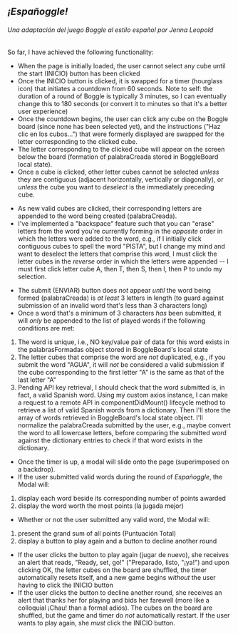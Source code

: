 ## *¡Españoggle!*

###### *Una adaptación del juego Boggle al estilo español por Jenna Leopold*

So far, I have achieved the following functionality:
* When the page is initially loaded, the user cannot select any cube until the start (INICIO) button has been clicked
* Once the INICIO button is clicked, it is swapped for a timer (hourglass icon) that initiates a countdown from 60 seconds. 
Note to self: the duration of a round of Boggle is typically 3 minutes, so I can eventually change this to 180 seconds (or convert it to minutes so that it's a better user experience)
* Once the countdown begins, the user can click any cube on the Boggle board (since none has been selected yet),
and the instructions ("Haz clic en los cubos...") that were formerly displayed are swapped for the letter corresponding to the clicked cube.
* The letter corresponding to the clicked cube will appear on the screen below the board 
(formation of palabraCreada stored in BoggleBoard local state).
* Once a cube is clicked, other letter cubes cannot be selected *unless* they are contiguous (adjacent horizontally, vertically or diagonally),
or *unless* the cube you want to *deselect* is the immediately preceding cube.
- As new valid cubes are clicked, their corresponding letters are appended to the word being created (palabraCreada).
- I've implemented a "backspace" feature such that you can "erase" letters from the word you're currently forming in the *opposite* order in which the letters were added to the word, e.g., if I initially click contiguous cubes to spell the word "PISTA", but I change my mind and want to deselect the letters that comprise this word, I must click the letter cubes in the *reverse* order in which the letters were appended --
I must first click letter cube A, then T, then S, then I, then P to undo my selection.
* The submit (ENVIAR) button does *not* appear *until* the word being formed (palabraCreada) is *at least* 3 letters in length 
(to guard against submission of an invalid word that's less than 3 characters long)
* Once a word that's a minimum of 3 characters *has* been submitted, it will *only* be appended to the list of played words if the following conditions are met:
1. The word is unique, i.e., NO key/value pair of data for this word exists in the palabrasFormadas object stored in BoggleBoard's local state
1. The letter cubes that comprise the word are *not* duplicated, e.g., if you submit the word "AGUA", it will *not* be considered a valid submission if the cube corresponding to the first letter "A" is the same as that of the last letter "A"
1. Pending API key retrieval, I should check that the word submitted is, in fact, a valid Spanish word. 
Using my custom axios instance, I can make a request to a remote API in componentDidMount() lifecycle method to retrieve a list of valid Spanish words from a dictionary. Then I'll store the array of words retrieved in BoggleBoard's local state object. 
I'll normalize the palabraCreada submitted by the user, e.g., maybe convert the word to all lowercase letters, before comparing the submitted word against the dictionary entries to check if that word exists in the dictionary.
* Once the timer is up, a modal will slide onto the page (superimposed on a backdrop).
* If the user submitted valid words during the round of *Españoggle*, the Modal will:
1. display each word beside its corresponding number of points awarded
1. display the word worth the most points (la jugada mejor)
* Whether or not the user submitted any valid word, the Modal will:
1. present the grand sum of all points (Puntuación Total)
1. display a button to play again and a button to decline another round
* If the user clicks the button to play again (jugar de nuevo), she receives an alert that reads,
"Ready, set, go!" ("Preparado, listo, "¡ya!") and upon clicking OK, 
the letter cubes on the board are shuffled, the timer automatically resets itself, and a new game begins *without* the user having to click the INICIO button
* If the user clicks the button to decline another round, she receives an alert that thanks her for playing and bids her farewell 
(more like a colloquial ¡Chau! than a formal adiós). 
The cubes on the board are shuffled, but the game and timer do *not* automatically restart.
If the user wants to play again, she *must* click the INICIO button.